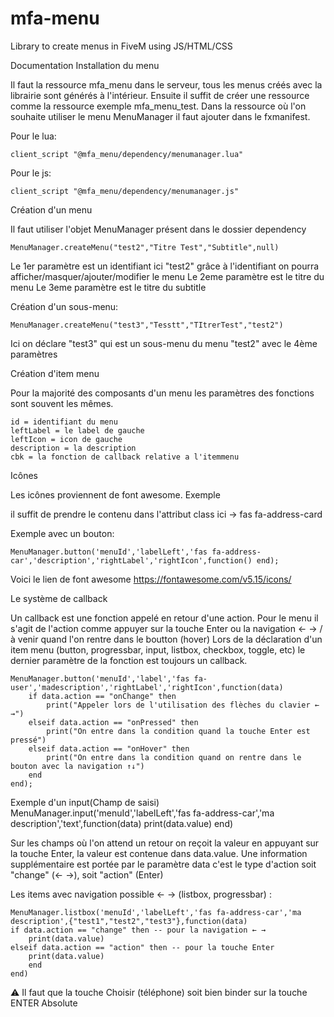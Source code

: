 # mfa-menu
Library to create menus in FiveM using JS/HTML/CSS

Documentation
Installation du menu

Il faut la ressource mfa_menu dans le serveur, tous les menus créés avec la librairie sont générés à l'intérieur.
Ensuite il suffit de créer une ressource comme la ressource exemple mfa_menu_test.
Dans la ressource où l'on souhaite utiliser le menu MenuManager il faut ajouter dans le fxmanifest.

Pour le lua:

    client_script "@mfa_menu/dependency/menumanager.lua"



Pour le js:

    client_script "@mfa_menu/dependency/menumanager.js"



Création d'un menu

Il faut utiliser l'objet MenuManager présent dans le dossier dependency

    MenuManager.createMenu("test2","Titre Test","Subtitle",null)



Le 1er paramètre est un identifiant ici "test2" grâce à l'identifiant on pourra afficher/masquer/ajouter/modifier le menu
Le 2eme paramètre est le titre du menu
Le 3eme paramètre est le titre du subtitle

Création d'un sous-menu:

    MenuManager.createMenu("test3","Tesstt","TItrerTest","test2")



Ici on déclare "test3" qui est un sous-menu du menu "test2" avec le 4ème paramètres

Création d'item menu 

Pour la majorité des composants d'un menu les paramètres des fonctions sont souvent les mêmes.

    id = identifiant du menu
    leftLabel = le label de gauche
    leftIcon = icon de gauche 
    description = la description
    cbk = la fonction de callback relative a l'itemmenu


Icônes 

Les icônes proviennent de font awesome.
Exemple
<i class="fas fa-address-card"></i>



il suffit de prendre le contenu dans l'attribut class ici → fas fa-address-card

Exemple avec un bouton:

    MenuManager.button('menuId','labelLeft','fas fa-address-car','description','rightLabel','rightIcon',function() end);




Voici le lien de font awesome
https://fontawesome.com/v5.15/icons/

Le système de callback

Un callback est une fonction appelé en retour d'une action.
Pour le menu il s'agit de l'action comme appuyer sur la touche Enter ou la navigation ← → / à venir quand l'on rentre dans le boutton (hover)
Lors de la déclaration d'un item menu (button, progressbar, input, listbox, checkbox, toggle, etc) le dernier paramètre de la fonction est toujours un callback.

    MenuManager.button('menuId','label','fas fa-user','madescription','rightLabel','rightIcon',function(data) 
        if data.action == "onChange" then
            print("Appeler lors de l'utilisation des flèches du clavier ← →")
        elseif data.action == "onPressed" then
            print("On entre dans la condition quand la touche Enter est pressé")    
        elseif data.action == "onHover" then
            print("On entre dans la condition quand on rentre dans le bouton avec la navigation ↑↓")
        end
    end);




Exemple d'un input(Champ de saisi)
    MenuManager.input('menuId','labelLeft','fas fa-address-car','ma description','text',function(data) 
        print(data.value)
    end)


Sur les champs où l'on attend un retour on reçoit la valeur en appuyant sur la touche Enter, la valeur est contenue dans data.value.
Une information supplémentaire est portée par le paramètre data c'est le type d'action soit "change" (← →), soit "action" (Enter)

Les items avec navigation possible ← → (listbox, progressbar) :

    MenuManager.listbox('menuId','labelLeft','fas fa-address-car','ma description',{"test1","test2","test3"},function(data) 
    if data.action == "change" then -- pour la navigation ← →
        print(data.value)
    elseif data.action == "action" then -- pour la touche Enter
        print(data.value)
        end
    end)


⚠️ Il faut que la touche Choisir (téléphone) soit bien binder sur la touche ENTER
Absolute 

